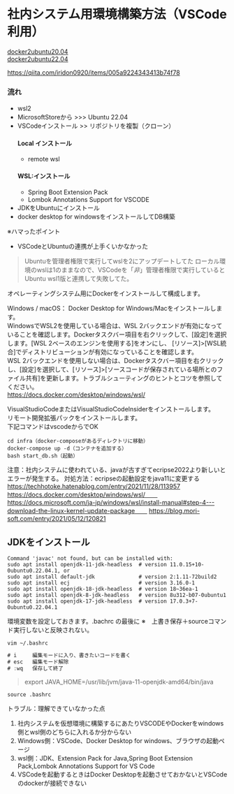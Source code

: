 # 社内システム用環境構築方法（VSCode利用）

[docker2ubuntu20.04](https://www.digitalocean.com/community/tutorials/how-to-install-and-use-docker-on-ubuntu-20-04-ja)  
[docker2ubuntu22.04](https://www.digitalocean.com/community/tutorials/how-to-install-and-use-docker-on-ubuntu-22-04)
 
https://qiita.com/iridon0920/items/005a9224343413b74f78

### 流れ

- wsl2　
- MicrosoftStoreから >>> Ubuntu 22.04
- VSCodeインストール >> リポジトリを複製（クローン）
  #### Local インストール
  - remote wsl
  #### WSL:インストール
  - Spring Boot Extension Pack
  - Lombok Annotations Support for VSCODE
- JDKをUbuntuにインストール
- docker desktop for windowsをインストールしてDB構築


※ハマったポイント
- VSCodeとUbuntuの連携が上手くいかなかった
> Ubuntuを管理者権限で実行してwslを2にアップデートしてた
> ローカル環境のwslは1のままなので、VSCodeを「*非*」管理者権限で実行していると Ubuntu wsl1版と連携して失敗してた。

オペレーティングシステム用にDockerをインストールして構成します。

Windows / macOS：
Docker Desktop for Windows/Macをインストールします。  
WindowsでWSL2を使用している場合は、WSL 2バックエンドが有効になっていることを確認します。Dockerタスクバー項目を右クリックして、[設定]を選択します。[WSL 2ベースのエンジンを使用する]をオンにし、 [リソース]>[WSL統合]でディストリビューションが有効になっていることを確認します。  
WSL 2バックエンドを使用しない場合は、Dockerタスクバー項目を右クリックし、[設定]を選択して、[リソース]>[ソースコードが保存されている場所とのファイル共有]を更新します。トラブルシューティングのヒントとコツを参照してください。  
https://docs.docker.com/desktop/windows/wsl/


VisualStudioCodeまたはVisualStudioCodeInsiderをインストールします。  
リモート開発拡張パックをインストールします。  
下記コマンドはvscodeからでOK
```console
cd infra（docker-composeがあるディレクトリに移動）
docker-compose up -d（コンテナを追加する）
bash start_db.sh（起動）
```

注意：社内システムに使われている、javaが古すぎてecripse2022より新しいとエラーが発生する。
対処方法：ecripseの起動設定をjava11に変更する
https://techhotoke.hatenablog.com/entry/2021/11/28/113957  
https://docs.docker.com/desktop/windows/wsl/　　
https://docs.microsoft.com/ja-jp/windows/wsl/install-manual#step-4---download-the-linux-kernel-update-package　　
https://blog.mori-soft.com/entry/2021/05/12/120821  

## JDKをインストール
```console
Command 'javac' not found, but can be installed with:
sudo apt install openjdk-11-jdk-headless  # version 11.0.15+10-0ubuntu0.22.04.1, or
sudo apt install default-jdk              # version 2:1.11-72build2
sudo apt install ecj                      # version 3.16.0-1
sudo apt install openjdk-18-jdk-headless  # version 18~36ea-1
sudo apt install openjdk-8-jdk-headless   # version 8u312-b07-0ubuntu1
sudo apt install openjdk-17-jdk-headless  # version 17.0.3+7-0ubuntu0.22.04.1
```
環境変数を設定しておきます。.bachrc の最後に
※　上書き保存＋sourceコマンド実行しないと反映されない。
```console
vim ~/.bashrc
```
```java
# i     編集モードに入り、書きたいコードを書く
# esc   編集モード解除
# :wq   保存して終了
```
> export JAVA_HOME=/usr/lib/jvm/java-11-openjdk-amd64/bin/java
```console
source .bashrc
```


トラブル：理解できていなかった点
1. 社内システムを仮想環境に構築するにあたりVSCODEやDockerをwindows側とwsl側のどちらに入れるか分からない
  1. Windows側：VSCode、Docker Desktop for windows、ブラウザの起動ページ
  2. wsl側：JDK、Extension Pack for Java,Spring Boot Extension Pack,Lombok Annotations Support for VS Code
2. VSCodeを起動するときはDocker Desktopを起動させておかないとVSCodeのdockerが接続できない
